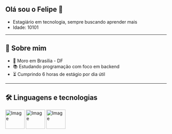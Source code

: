 ## Olá sou o Felipe 👋


- Estagiário em tecnologia, sempre buscando aprender mais
- Idade: 10101

---

## 🧠 Sobre mim

- 📍 Moro em Brasília - DF
- 📚 Estudando programação com foco em backend
- ⏳ Cumprindo 6 horas de estágio por dia útil

---

## 🛠️ Linguagens e tecnologias

<img width="60" height="60" alt="Image" src="https://github.com/user-attachments/assets/127d5c77-f006-4aa8-9329-e1b9048bd44d" />
<img width="60" height="60" alt="Image" src="https://github.com/user-attachments/assets/e0371bf9-6b53-4553-bd34-3b8f88f422e0" />
<img width="60" height="60" alt="Image" src="https://github.com/user-attachments/assets/b118eb36-de9c-4a18-8fa0-d771f13e0261" />
